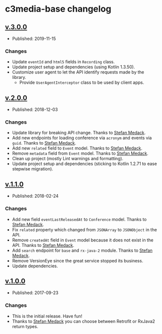 # c3media-base changelog

## [v.3.0.0](https://github.com/johnjohndoe/c3media-base/releases/tag/v.3.0.0)

* Published: 2019-11-15

### Changes

* Update `eventId` and `html5` fields in `Recording` class.
* Update project setup and dependencies (using Kotlin 1.3.50).
* Customize user agent to let the API identify requests made by the library.
  * Provide `UserAgentInterceptor` class to be used by client apps.


## [v.2.0.0](https://github.com/johnjohndoe/c3media-base/releases/tag/v.2.0.0)

* Published: 2018-12-03

### Changes

* Update library for breaking API change. Thanks to [Stefan Medack][stefan-medack].
* Add new endpoints for loading conference via `acronym` and events via `guid`. Thanks to [Stefan Medack][stefan-medack].
* Add new `related` field to `Event` model. Thanks to [Stefan Medack][stefan-medack].
* Remove `metadata` field from `Event` model. Thanks to [Stefan Medack][stefan-medack].
* Clean up project (mostly Lint warnings and formatting).
* Update project setup and dependencies (sticking to Kotlin 1.2.71 to ease stepwise migration).


## [v.1.1.0](https://github.com/johnjohndoe/c3media-base/releases/tag/v.1.1.0)

* Published: 2018-02-24

### Changes

* Add new field `eventLastReleasedAt` to `Conference` model. Thanks to [Stefan Medack][stefan-medack].
* Fix `related` property which changed from `JSONArray` to `JSONObject` in the API.
* Remove `createdAt` field in `Event` model because it does not exist in the API. Thanks to [Stefan Medack][stefan-medack].
* Add `search` endpoint for `base` and `rx-java-2` module. Thanks to [Stefan Medack][stefan-medack].
* Remove VersionEye since the great service stopped its business.
* Update dependencies.


## [v.1.0.0](https://github.com/johnjohndoe/c3media-base/releases/tag/v.1.0.0)

* Published: 2017-09-23

### Changes

* This is the initial release. Have fun!
* Thanks to [Stefan Medack][stefan-medack] you can choose between Retrofit or RxJava2 return types.


[stefan-medack]: https://github.com/stefanmedack

